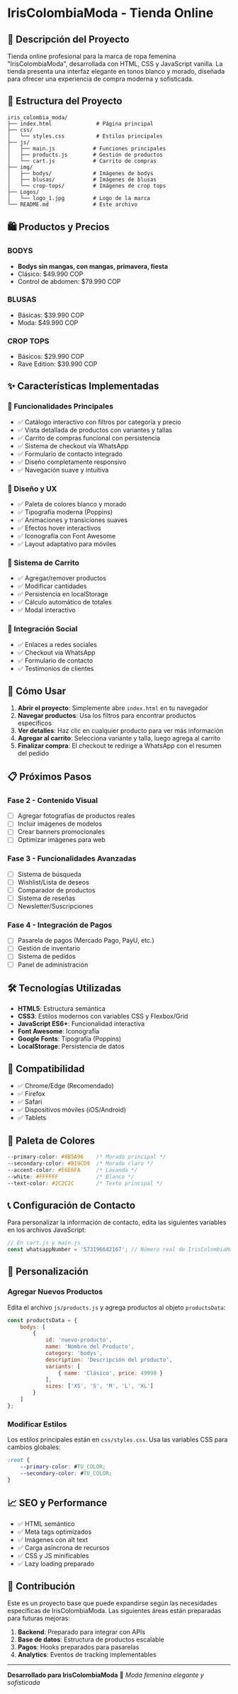 # IrisColombiaModa - Tienda Online

## 🎨 Descripción del Proyecto

Tienda online profesional para la marca de ropa femenina "IrisColombiaModa", desarrollada con HTML, CSS y JavaScript vanilla. La tienda presenta una interfaz elegante en tonos blanco y morado, diseñada para ofrecer una experiencia de compra moderna y sofisticada.

## 📁 Estructura del Proyecto

```
iris_colombia_moda/
├── index.html              # Página principal
├── css/
│   └── styles.css          # Estilos principales
├── js/
│   ├── main.js            # Funciones principales
│   ├── products.js        # Gestión de productos
│   └── cart.js            # Carrito de compras
├── img/
│   ├── bodys/             # Imágenes de bodys
│   ├── blusas/            # Imágenes de blusas
│   └── crop-tops/         # Imágenes de crop tops
├── Logos/
│   └── logo_1.jpg         # Logo de la marca
└── README.md              # Este archivo
```

## 🛍️ Productos y Precios

### BODYS
- **Bodys sin mangas, con mangas, primavera, fiesta**
- Clásico: $49.990 COP
- Control de abdomen: $79.990 COP

### BLUSAS
- Básicas: $39.990 COP
- Moda: $49.990 COP

### CROP TOPS
- Básicos: $29.990 COP
- Rave Edition: $39.990 COP

## ✨ Características Implementadas

### 🎯 Funcionalidades Principales
- ✅ Catálogo interactivo con filtros por categoría y precio
- ✅ Vista detallada de productos con variantes y tallas
- ✅ Carrito de compras funcional con persistencia
- ✅ Sistema de checkout vía WhatsApp
- ✅ Formulario de contacto integrado
- ✅ Diseño completamente responsivo
- ✅ Navegación suave y intuitiva

### 🎨 Diseño y UX
- ✅ Paleta de colores blanco y morado
- ✅ Tipografía moderna (Poppins)
- ✅ Animaciones y transiciones suaves
- ✅ Efectos hover interactivos
- ✅ Iconografía con Font Awesome
- ✅ Layout adaptativo para móviles

### 🛒 Sistema de Carrito
- ✅ Agregar/remover productos
- ✅ Modificar cantidades
- ✅ Persistencia en localStorage
- ✅ Cálculo automático de totales
- ✅ Modal interactivo

### 📱 Integración Social
- ✅ Enlaces a redes sociales
- ✅ Checkout vía WhatsApp
- ✅ Formulario de contacto
- ✅ Testimonios de clientes

## 🚀 Cómo Usar

1. **Abrir el proyecto**: Simplemente abre `index.html` en tu navegador
2. **Navegar productos**: Usa los filtros para encontrar productos específicos
3. **Ver detalles**: Haz clic en cualquier producto para ver más información
4. **Agregar al carrito**: Selecciona variante y talla, luego agrega al carrito
5. **Finalizar compra**: El checkout te redirige a WhatsApp con el resumen del pedido

## 📋 Próximos Pasos

### Fase 2 - Contenido Visual
- [ ] Agregar fotografías de productos reales
- [ ] Incluir imágenes de modelos
- [ ] Crear banners promocionales
- [ ] Optimizar imágenes para web

### Fase 3 - Funcionalidades Avanzadas
- [ ] Sistema de búsqueda
- [ ] Wishlist/Lista de deseos
- [ ] Comparador de productos
- [ ] Sistema de reseñas
- [ ] Newsletter/Suscripciones

### Fase 4 - Integración de Pagos
- [ ] Pasarela de pagos (Mercado Pago, PayU, etc.)
- [ ] Gestión de inventario
- [ ] Sistema de pedidos
- [ ] Panel de administración

## 🛠️ Tecnologías Utilizadas

- **HTML5**: Estructura semántica
- **CSS3**: Estilos modernos con variables CSS y Flexbox/Grid
- **JavaScript ES6+**: Funcionalidad interactiva
- **Font Awesome**: Iconografía
- **Google Fonts**: Tipografía (Poppins)
- **LocalStorage**: Persistencia de datos

## 📱 Compatibilidad

- ✅ Chrome/Edge (Recomendado)
- ✅ Firefox
- ✅ Safari
- ✅ Dispositivos móviles (iOS/Android)
- ✅ Tablets

## 🎨 Paleta de Colores

```css
--primary-color: #8B5A96    /* Morado principal */
--secondary-color: #B19CD9  /* Morado claro */
--accent-color: #E6E6FA     /* Lavanda */
--white: #FFFFFF            /* Blanco */
--text-color: #2C2C2C       /* Texto principal */
```

## 📞 Configuración de Contacto

Para personalizar la información de contacto, edita las siguientes variables en los archivos JavaScript:

```javascript
// En cart.js y main.js
const whatsappNumber = '573196642167'; // Número real de IrisColombiaModa
```

## 🔧 Personalización

### Agregar Nuevos Productos
Edita el archivo `js/products.js` y agrega productos al objeto `productsData`:

```javascript
const productsData = {
    bodys: [
        {
            id: 'nuevo-producto',
            name: 'Nombre del Producto',
            category: 'bodys',
            description: 'Descripción del producto',
            variants: [
                { name: 'Clásico', price: 49990 }
            ],
            sizes: ['XS', 'S', 'M', 'L', 'XL']
        }
    ]
};
```

### Modificar Estilos
Los estilos principales están en `css/styles.css`. Usa las variables CSS para cambios globales:

```css
:root {
    --primary-color: #TU_COLOR;
    --secondary-color: #TU_COLOR;
}
```

## 📈 SEO y Performance

- ✅ HTML semántico
- ✅ Meta tags optimizados
- ✅ Imágenes con alt text
- ✅ Carga asíncrona de recursos
- ✅ CSS y JS minificables
- ✅ Lazy loading preparado

## 🤝 Contribución

Este es un proyecto base que puede expandirse según las necesidades específicas de IrisColombiaModa. Las siguientes áreas están preparadas para futuras mejoras:

1. **Backend**: Preparado para integrar con APIs
2. **Base de datos**: Estructura de productos escalable
3. **Pagos**: Hooks preparados para pasarelas
4. **Analytics**: Eventos de tracking implementables

---

**Desarrollado para IrisColombiaModa** 💜
*Moda femenina elegante y sofisticada*